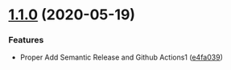 # [1.1.0](https://github.com/shilpashendre/semantic-release/compare/v1.0.2...v1.1.0) (2020-05-19)


### Features

* Proper  Add Semantic Release and Github Actions1 ([e4fa039](https://github.com/shilpashendre/semantic-release/commit/e4fa039b792ea482346ddd7403eb51d1d48fc7ba))
